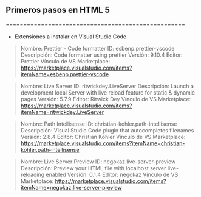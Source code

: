 ## Primeros pasos en HTML 5
===================================================
* Extensiones a instalar en Visual Studio Code

> Nombre: Prettier - Code formatter
> ID: esbenp.prettier-vscode
> Descripción: Code formatter using prettier
> Versión: 9.10.4
> Editor: Prettier
> Vínculo de VS Marketplace: https://marketplace.visualstudio.com/items?itemName=esbenp.prettier-vscode

> Nombre: Live Server
> ID: ritwickdey.LiveServer
> Descripción: Launch a development local Server with live reload feature for static & dynamic pages
> Versión: 5.7.9
> Editor: Ritwick Dey
> Vínculo de VS Marketplace: https://marketplace.visualstudio.com/items?itemName=ritwickdey.LiveServer

> Nombre: Path Intellisense
> ID: christian-kohler.path-intellisense
> Descripción: Visual Studio Code plugin that autocompletes filenames
> Versión: 2.8.4
> Editor: Christian Kohler
> Vínculo de VS Marketplace: https://marketplace.visualstudio.com/items?itemName=christian-kohler.path-intellisense

> Nombre: Live Server Preview
> ID: negokaz.live-server-preview
> Descripción: Preview your HTML file with localhost server live-reloading enabled
> Versión: 0.1.4
> Editor: negokaz
> Vínculo de VS Marketplace: https://marketplace.visualstudio.com/items?itemName=negokaz.live-server-preview
